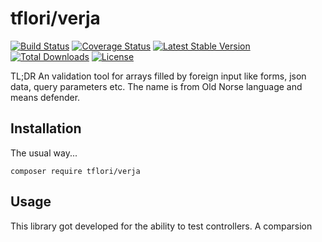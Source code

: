 # tflori/verja

[![Build Status](https://travis-ci.org/tfloir/verja.svg?branch=master)](https://travis-ci.org/tfloir/verja)
[![Coverage Status](https://coveralls.io/repos/github/tfloir/verja/badge.svg?branch=master)](https://coveralls.io/github/tfloir/verja?branch=master)
[![Latest Stable Version](https://poser.pugx.org/tfloir/verja/v/stable.svg)](https://packagist.org/packages/tfloir/verja) 
[![Total Downloads](https://poser.pugx.org/tfloir/verja/downloads.svg)](https://packagist.org/packages/tfloir/verja) 
[![License](https://poser.pugx.org/tfloir/verja/license.svg)](https://packagist.org/packages/tfloir/verja)

TL;DR An validation tool for arrays filled by foreign input like forms, json data, query parameters etc. The name is
from Old Norse language and means defender.

## Installation

The usual way...

```console
composer require tflori/verja
```

## Usage

This library got developed for the ability to test controllers. A comparsion

